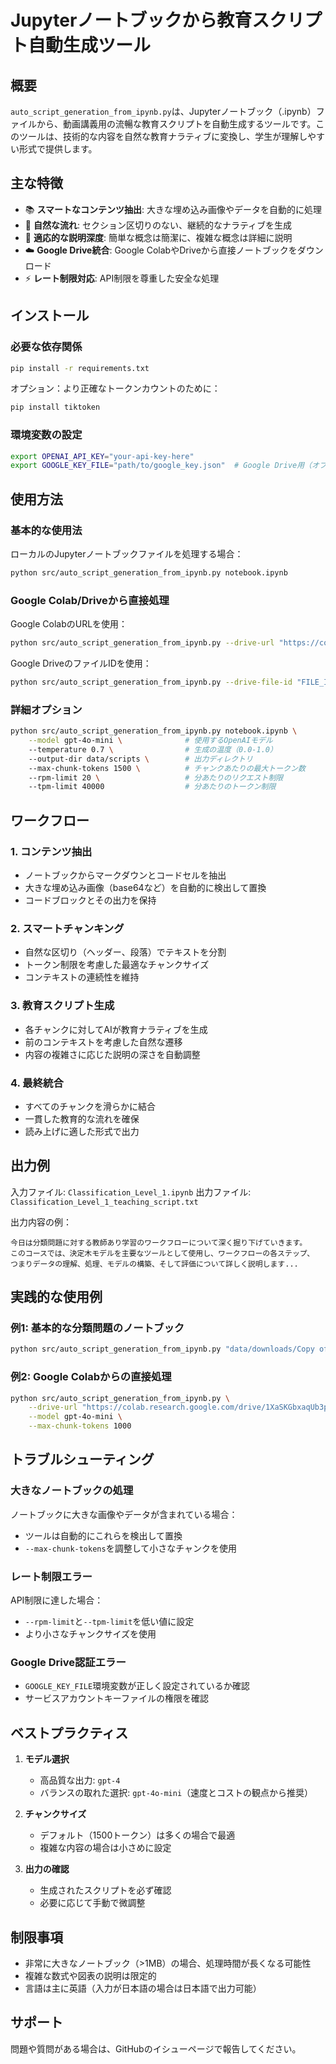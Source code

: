 # Jupyterノートブックから教育スクリプト自動生成ツール

## 概要

`auto_script_generation_from_ipynb.py`は、Jupyterノートブック（.ipynb）ファイルから、動画講義用の流暢な教育スクリプトを自動生成するツールです。このツールは、技術的な内容を自然な教育ナラティブに変換し、学生が理解しやすい形式で提供します。

## 主な特徴

- 📚 **スマートなコンテンツ抽出**: 大きな埋め込み画像やデータを自動的に処理
- 🔄 **自然な流れ**: セクション区切りのない、継続的なナラティブを生成
- 🎯 **適応的な説明深度**: 簡単な概念は簡潔に、複雑な概念は詳細に説明
- ☁️ **Google Drive統合**: Google ColabやDriveから直接ノートブックをダウンロード
- ⚡ **レート制限対応**: API制限を尊重した安全な処理

## インストール

### 必要な依存関係

```bash
pip install -r requirements.txt
```

オプション：より正確なトークンカウントのために：
```bash
pip install tiktoken
```

### 環境変数の設定

```bash
export OPENAI_API_KEY="your-api-key-here"
export GOOGLE_KEY_FILE="path/to/google_key.json"  # Google Drive用（オプション）
```

## 使用方法

### 基本的な使用法

ローカルのJupyterノートブックファイルを処理する場合：

```bash
python src/auto_script_generation_from_ipynb.py notebook.ipynb
```

### Google Colab/Driveから直接処理

Google ColabのURLを使用：
```bash
python src/auto_script_generation_from_ipynb.py --drive-url "https://colab.research.google.com/drive/FILE_ID"
```

Google DriveのファイルIDを使用：
```bash
python src/auto_script_generation_from_ipynb.py --drive-file-id "FILE_ID"
```

### 詳細オプション

```bash
python src/auto_script_generation_from_ipynb.py notebook.ipynb \
    --model gpt-4o-mini \              # 使用するOpenAIモデル
    --temperature 0.7 \                # 生成の温度（0.0-1.0）
    --output-dir data/scripts \        # 出力ディレクトリ
    --max-chunk-tokens 1500 \          # チャンクあたりの最大トークン数
    --rpm-limit 20 \                   # 分あたりのリクエスト制限
    --tpm-limit 40000                  # 分あたりのトークン制限
```

## ワークフロー

### 1. コンテンツ抽出
- ノートブックからマークダウンとコードセルを抽出
- 大きな埋め込み画像（base64など）を自動的に検出して置換
- コードブロックとその出力を保持

### 2. スマートチャンキング
- 自然な区切り（ヘッダー、段落）でテキストを分割
- トークン制限を考慮した最適なチャンクサイズ
- コンテキストの連続性を維持

### 3. 教育スクリプト生成
- 各チャンクに対してAIが教育ナラティブを生成
- 前のコンテキストを考慮した自然な遷移
- 内容の複雑さに応じた説明の深さを自動調整

### 4. 最終統合
- すべてのチャンクを滑らかに結合
- 一貫した教育的な流れを確保
- 読み上げに適した形式で出力

## 出力例

入力ファイル: `Classification_Level_1.ipynb`
出力ファイル: `Classification_Level_1_teaching_script.txt`

出力内容の例：
```
今日は分類問題に対する教師あり学習のワークフローについて深く掘り下げていきます。
このコースでは、決定木モデルを主要なツールとして使用し、ワークフローの各ステップ、
つまりデータの理解、処理、モデルの構築、そして評価について詳しく説明します...
```

## 実践的な使用例

### 例1: 基本的な分類問題のノートブック
```bash
python src/auto_script_generation_from_ipynb.py "data/downloads/Copy of Exercise: Classification Level 1.ipynb" --model gpt-4o-mini
```

### 例2: Google Colabからの直接処理
```bash
python src/auto_script_generation_from_ipynb.py \
    --drive-url "https://colab.research.google.com/drive/1XaSKGbxaqUb3pTZg5RSbbpsr4152Gspa" \
    --model gpt-4o-mini \
    --max-chunk-tokens 1000
```

## トラブルシューティング

### 大きなノートブックの処理
ノートブックに大きな画像やデータが含まれている場合：
- ツールは自動的にこれらを検出して置換
- `--max-chunk-tokens`を調整して小さなチャンクを使用

### レート制限エラー
API制限に達した場合：
- `--rpm-limit`と`--tpm-limit`を低い値に設定
- より小さなチャンクサイズを使用

### Google Drive認証エラー
- `GOOGLE_KEY_FILE`環境変数が正しく設定されているか確認
- サービスアカウントキーファイルの権限を確認

## ベストプラクティス

1. **モデル選択**
   - 高品質な出力: `gpt-4`
   - バランスの取れた選択: `gpt-4o-mini`（速度とコストの観点から推奨）

2. **チャンクサイズ**
   - デフォルト（1500トークン）は多くの場合で最適
   - 複雑な内容の場合は小さめに設定

3. **出力の確認**
   - 生成されたスクリプトを必ず確認
   - 必要に応じて手動で微調整

## 制限事項

- 非常に大きなノートブック（>1MB）の場合、処理時間が長くなる可能性
- 複雑な数式や図表の説明は限定的
- 言語は主に英語（入力が日本語の場合は日本語で出力可能）

## サポート

問題や質問がある場合は、GitHubのイシューページで報告してください。
